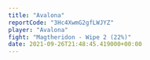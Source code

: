 ```yaml
---
title: "Avalona"
reportCode: "3Hc4XwmG2gfLWJYZ"
player: "Avalona"
fight: "Magtheridon - Wipe 2 (22%)"
date: 2021-09-26T21:48:45.419000+00:00
---
```

